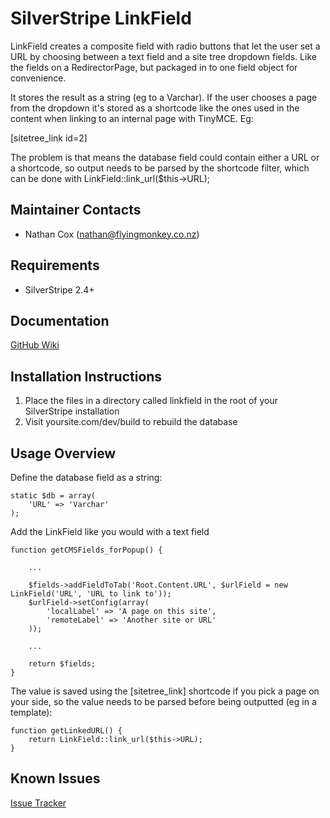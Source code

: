 SilverStripe LinkField
===================================

LinkField creates a composite field with radio buttons that let the user set a URL by choosing between a text field and a site tree dropdown fields.  Like the fields on a RedirectorPage, but packaged in to one field object for convenience.

It stores the result as a string (eg to a Varchar).  If the user chooses a page from the dropdown it's stored as a shortcode like the ones used in the content when linking to an internal page with TinyMCE.  Eg:

[sitetree_link id=2]

The problem is that means the database field could contain either a URL or a shortcode, so output needs to be parsed by the shortcode filter, which can be done with LinkField::link_url($this->URL);


Maintainer Contacts
-------------------
* Nathan Cox (<nathan@flyingmonkey.co.nz>)

Requirements
------------
* SilverStripe 2.4+

Documentation
-------------
[GitHub Wiki](https://github.com/nathancox/silverstripe-linkfield)

Installation Instructions
-------------------------

1. Place the files in a directory called linkfield in the root of your SilverStripe installation
2. Visit yoursite.com/dev/build to rebuild the database

Usage Overview
--------------

Define the database field as a string:

```
static $db = array(
	'URL' => 'Varchar'
);
```

Add the LinkField like you would with a text field

```
function getCMSFields_forPopup() {
	
	...
	
	$fields->addFieldToTab('Root.Content.URL', $urlField = new LinkField('URL', 'URL to link to'));
	$urlField->setConfig(array(
		'localLabel' => 'A page on this site',
		'remoteLabel' => 'Another site or URL'
	));
	
	...
	
	return $fields;
}
```

The value is saved using the [sitetree_link] shortcode if you pick a page on your side, so the value needs to be parsed before being outputted (eg in a template):

```
function getLinkedURL() {
	return LinkField::link_url($this->URL);
}
```

Known Issues
------------
[Issue Tracker](https://github.com/nathancox/silverstripe-linkfield/issues)